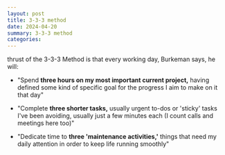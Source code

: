 ```yaml
---
layout: post
title: 3-3-3 method
date: 2024-04-20
summary: 3-3-3 method
categories: 
---
```



thrust of the 3-3-3 Method is that every working day, Burkeman says, he will:

- "Spend **three hours on my most important current project,** having defined some kind of specific goal for the progress I aim to make on it that day"
    
- "Complete **three shorter tasks,** usually urgent to-dos or 'sticky' tasks I've been avoiding, usually just a few minutes each (I count calls and meetings here too)"  
    
- "Dedicate time to **three 'maintenance activities,'** things that need my daily attention in order to keep life running smoothly"